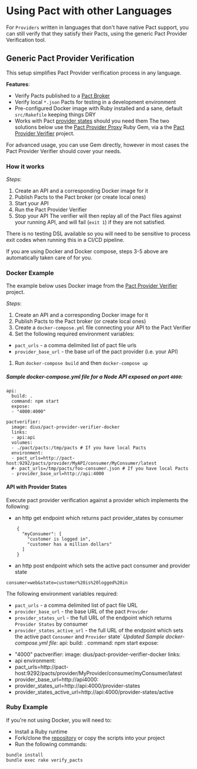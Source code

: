 # Using Pact with other Languages
For `Providers` written in languages that don't have native Pact support, you can still verify that they satisfy their Pacts, using the generic Pact Provider Verification tool.

## Generic Pact Provider Verification
This setup simplifies Pact Provider verification process in any language.

**Features**:
* Verify Pacts published to a [Pact Broker](https://github.com/bethesque/pact_broker)
* Verify local `*.json` Pacts for testing in a development environment
* Pre-configured Docker image with Ruby installed and a sane, default `src/Rakefile` keeping things DRY
* Works with Pact [provider states](https://github.com/realestate-com-au/pact/wiki/Provider-states) should you need them
The two solutions below use the [Pact Provider Proxy](https://github.com/bethesque/pact-provider-proxy) Ruby Gem, via a the [Pact Provider Verifier](https://github.com/DiUS/pact-provider-verifier-docker) project.

For advanced usage, you can use Gem directly, however in most cases the Pact Provider Verifier should cover your needs.

### How it works

*Steps*:

1. Create an API and a corresponding Docker image for it
1. Publish Pacts to the Pact broker (or create local ones)
1. Start your API
1. Run the Pact Provider Verifier
1. Stop your API
The verifier will then replay all of the Pact files against your running API, and will fail (`exit 1`) if they are not satisfied.

There is no testing DSL available so you will need to be sensitive to process exit codes when running this in a CI/CD pipeline.

If you are using Docker and Docker compose, steps 3-5 above are automatically taken care of for you.

### Docker Example
The example below uses Docker image from the [Pact Provider Verifier](https://github.com/DiUS/pact-provider-verifier-docker) project.

*Steps*:

1. Create an API and a corresponding Docker image for it
1. Publish Pacts to the Pact broker (or create local ones)
1. Create a `docker-compose.yml` file connecting your API to the Pact Verifier
1. Set the following required environment variables:
 * `pact_urls` - a comma delimited list of pact file urls
 * `provider_base_url` - the base url of the pact provider (i.e. your API)
1. Run `docker-compose build` and then `docker-compose up`

##### Sample docker-compose.yml file for a Node API exposed on port `4000`:
```
api:
  build: .
  command: npm start
  expose:
  - "4000:4000"

pactverifier:
  image: dius/pact-provider-verifier-docker
  links:
  - api:api
  volumes:
  - ./pact/pacts:/tmp/pacts # If you have local Pacts
  environment:
  - pact_urls=http://pact-host:9292/pacts/provider/MyAPI/consumer/MyConsumer/latest
  #- pact_urls=/tmp/pacts/foo-consumer.json # If you have local Pacts
  - provider_base_url=http://api:4000
```
#### API with Provider States
Execute pact provider verification against a provider which implements the following:

* an http get endpoint which returns pact provider_states by consumer
```
    {
      "myConsumer": [
        "customer is logged in",
        "customer has a million dollars"
      ]
    }
```
* an http post endpoint which sets the active pact consumer and provider state
```
consumer=web&state=customer%20is%20logged%20in
```

The following environment variables required:

* `pact_urls` - a comma delimited list of pact file URL
* `provider_base_url` - the base URL of the pact `Provider`
* `provider_states_url` - the full URL of the endpoint which returns `Provider States` by consumer
* `provider_states_active_url` - the full URL of the endpoint which sets the active pact `Consumer` and `Provider` state`
*Updated Sample docker-compose.yml file:*
 api:
 build: .
 command: npm start
 expose:
 - "4000"
 pactverifier:
 image: dius/pact-provider-verifier-docker
 links:
 - api
 environment:
 - pact_urls=http://pact-host:9292/pacts/provider/MyProvider/consumer/myConsumer/latest
 - provider_base_url=http://api4000:
 - provider_states_url=http://api:4000/provider-states
 - provider_states_active_url=http://api:4000/provider-states/active

### Ruby Example
If you're not using Docker, you will need to:
* Install a Ruby runtime
* Fork/clone the [repository](https://github.com/DiUS/pact-provider-verifier-docker) or copy the scripts into your project
* Run the following commands:
```
bundle install
bundle exec rake verify_pacts
```